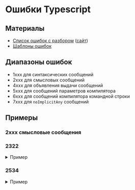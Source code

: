 # Ошибки Typescript

## Материалы
- [Список ошибок с разбором](https://github.com/bennycode/typescript-errors/)
([сайт](https://typescript.tv/errors/))
- [Шаблоны ошибок](https://github.com/Microsoft/TypeScript/blob/v1.6.2/src/compiler/diagnosticInformationMap.generated.ts)


## Диапазоны ошибок
- 1xxx для синтаксических сообщений
- 2xxx для смысловых сообщений
- 4xxx для объявления выдачи сообщений
- 5xxx для сообщений параметров компилятора
- 6xxx для сообщений компилятора командной строки
- 7xxx для `noImplicitAny` сообщений


## Примеры

### 2xxx смысловые сообщения

### 2322

<details>
  <summary>Пример</summary>

``` terminal
TS2322: Тип number не может быть назначен для типа never:
DiagnosticCategory.Error, key: "Type '{0}' is not assignable to type '{1}'." }
```
</details>

### 2534

<details>
  <summary>Пример</summary>

``` text
TS2534: Функция, возвращающая neve, не может иметь доступную конечную точку.
```
</details>
